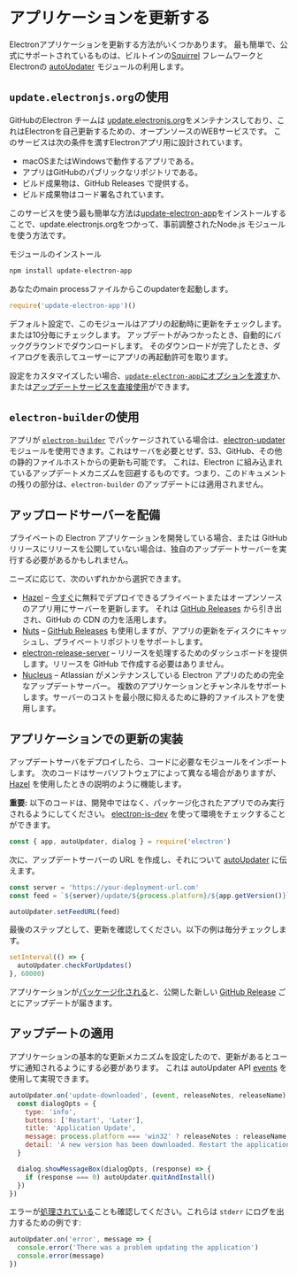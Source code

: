 # アプリケーションを更新する

Electronアプリケーションを更新する方法がいくつかあります。 最も簡単で、公式にサポートされているものは、ビルトインの[Squirrel](https://github.com/Squirrel) フレームワークとElectronの [autoUpdater](../api/auto-updater.md) モジュールの利用します。

## `update.electronjs.org`の使用

GitHubのElectron チームは [update.electronjs.org](https://github.com/electron/update.electronjs.org)をメンテナンスしており、これはElectronを自己更新するための、オープンソースのWEBサービスです。 このサービスは次の条件を満すElectronアプリ用に設計されています。

- macOSまたはWindowsで動作するアプリである。
- アプリはGitHubのパブリックなリポジトリである。
- ビルド成果物は、GitHub Releases で提供する。
- ビルド成果物はコード署名されています。

このサービスを使う最も簡単な方法は[update-electron-app](https://github.com/electron/update-electron-app)をインストールすることで、update.electronjs.orgをつかって、事前調整されたNode.js モジュールを使う方法です。

モジュールのインストール

```sh
npm install update-electron-app
```

あなたのmain processファイルからこのupdaterを起動します。

```js
require('update-electron-app')()
```

デフォルト設定で、このモジュールはアプリの起動時に更新をチェックします。または10分毎にチェックします。 アップデートがみつかったとき、自動的にバックグラウンドでダウンロードします。 そのダウンロードが完了したとき、ダイアログを表示してユーザーにアプリの再起動許可を取ります。

設定をカスタマイズしたい場合、[`update-electron-app`にオプションを渡す](https://github.com/electron/update-electron-app)か、または[アップデートサービスを直接使用](https://github.com/electron/update.electronjs.org)ができます。

## `electron-builder`の使用

アプリが [`electron-builder`](https://github.com/electron-userland/electron-builder) でパッケージされている場合は、[electron-updater](https://www.electron.build/auto-update) モジュールを使用できます。これはサーバを必要とせず、S3、GitHub、その他の静的ファイルホストからの更新も可能です。 これは、Electron に組み込まれているアップデートメカニズムを回避するものです。つまり、このドキュメントの残りの部分は、`electron-builder` のアップデートには適用されません。

## アップロードサーバーを配備

プライベートの Electron アプリケーションを開発している場合、または GitHub リリースにリリースを公開していない場合は、独自のアップデートサーバーを実行する必要があるかもしれません。

ニーズに応じて、次のいずれかから選択できます。

- [Hazel](https://github.com/zeit/hazel) – [今すぐ](https://zeit.co/now)に無料でデプロイできるプライベートまたはオープンソースのアプリ用にサーバーを更新します。 それは [GitHub Releases](https://help.github.com/articles/creating-releases/) から引き出され、GitHub の CDN の力を活用します。
- [Nuts](https://github.com/GitbookIO/nuts) – [GitHub Releases](https://help.github.com/articles/creating-releases/) も使用しますが、アプリの更新をディスクにキャッシュし、プライベートリポジトリをサポートします。
- [electron-release-server](https://github.com/ArekSredzki/electron-release-server) – リリースを処理するためのダッシュボードを提供します。リリースを GitHub で作成する必要はありません。
- [Nucleus](https://github.com/atlassian/nucleus) – Atlassian がメンテナンスしている Electron アプリのための完全なアップデートサーバー。 複数のアプリケーションとチャンネルをサポートします。サーバーのコストを最小限に抑えるために静的ファイルストアを使用します。

## アプリケーションでの更新の実装

アップデートサーバをデプロイしたら、コードに必要なモジュールをインポートします。 次のコードはサーバソフトウェアによって異なる場合がありますが、[Hazel](https://github.com/zeit/hazel) を使用したときの説明のように機能します。

**重要:** 以下のコードは、開発中ではなく、パッケージ化されたアプリでのみ実行されるようにしてください。 [electron-is-dev](https://github.com/sindresorhus/electron-is-dev) を使って環境をチェックすることができます。

```javascript
const { app, autoUpdater, dialog } = require('electron')
```

次に、アップデートサーバーの URL を作成し、それについて [autoUpdater](../api/auto-updater.md) に伝えます。

```javascript
const server = 'https://your-deployment-url.com'
const feed = `${server}/update/${process.platform}/${app.getVersion()}`

autoUpdater.setFeedURL(feed)
```

最後のステップとして、更新を確認してください。以下の例は毎分チェックします。

```javascript
setInterval(() => {
  autoUpdater.checkForUpdates()
}, 60000)
```

アプリケーションが[パッケージ化される](../tutorial/application-distribution.md)と、公開した新しい [GitHub Release](https://help.github.com/articles/creating-releases/) ごとにアップデートが届きます。

## アップデートの適用

アプリケーションの基本的な更新メカニズムを設定したので、更新があるとユーザに通知されるようにする必要があります。 これは autoUpdater API [events](../api/auto-updater.md#events) を使用して実現できます。

```javascript
autoUpdater.on('update-downloaded', (event, releaseNotes, releaseName) => {
  const dialogOpts = {
    type: 'info',
    buttons: ['Restart', 'Later'],
    title: 'Application Update',
    message: process.platform === 'win32' ? releaseNotes : releaseName,
    detail: 'A new version has been downloaded. Restart the application to apply the updates.'
  }

  dialog.showMessageBox(dialogOpts, (response) => {
    if (response === 0) autoUpdater.quitAndInstall()
  })
})
```

エラーが[処理されている](../api/auto-updater.md#event-error)ことも確認してください。これらは `stderr` にログを出力するための例です:

```javascript
autoUpdater.on('error', message => {
  console.error('There was a problem updating the application')
  console.error(message)
})
```